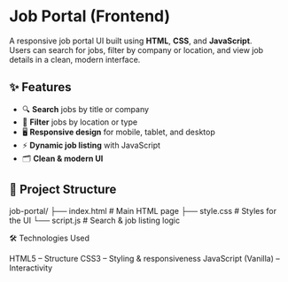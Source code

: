 # Job Portal (Frontend)

A responsive job portal UI built using **HTML**, **CSS**, and **JavaScript**.  
Users can search for jobs, filter by company or location, and view job details in a clean, modern interface.

## ✨ Features
- 🔍 **Search** jobs by title or company
- 📍 **Filter** jobs by location or type
- 🖥 **Responsive design** for mobile, tablet, and desktop
- ⚡ **Dynamic job listing** with JavaScript
- 🗂 **Clean & modern UI**

## 📂 Project Structure

job-portal/
├── index.html # Main HTML page
├── style.css # Styles for the UI
└── script.js # Search & job listing logic

🛠 Technologies Used

HTML5 – Structure
CSS3 – Styling & responsiveness
JavaScript (Vanilla) – Interactivity
